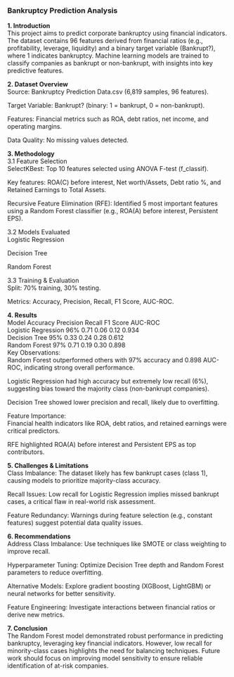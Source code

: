 ### Bankruptcy Prediction Analysis   

**1. Introduction**  
This project aims to predict corporate bankruptcy using financial indicators. The dataset contains 96 features derived from financial ratios (e.g., profitability, leverage, liquidity) and a binary target variable (Bankrupt?), where 1 indicates bankruptcy. Machine learning models are trained to classify companies as bankrupt or non-bankrupt, with insights into key predictive features.  
  
**2. Dataset Overview**  
Source: Bankruptcy Prediction Data.csv (6,819 samples, 96 features).  
  
Target Variable: Bankrupt? (binary: 1 = bankrupt, 0 = non-bankrupt).  
  
Features: Financial metrics such as ROA, debt ratios, net income, and operating margins.  

Data Quality: No missing values detected.  
  
**3. Methodology**  
3.1 Feature Selection  
SelectKBest: Top 10 features selected using ANOVA F-test (f_classif).  

Key features: ROA(C) before interest, Net worth/Assets, Debt ratio %, and Retained Earnings to Total Assets.  

Recursive Feature Elimination (RFE): Identified 5 most important features using a Random Forest classifier (e.g., ROA(A) before interest, Persistent EPS).  

3.2 Models Evaluated  
Logistic Regression  
  
Decision Tree  
  
Random Forest  
  
3.3 Training & Evaluation  
Split: 70% training, 30% testing.  

Metrics: Accuracy, Precision, Recall, F1 Score, AUC-ROC.  

**4. Results**  
Model	Accuracy	Precision	Recall	F1 Score	AUC-ROC  
Logistic Regression	96%	0.71	0.06	0.12	0.934  
Decision Tree	95%	0.33	0.24	0.28	0.612  
Random Forest	97%	0.71	0.19	0.30	0.898  
Key Observations:  
Random Forest outperformed others with 97% accuracy and 0.898 AUC-ROC, indicating strong overall performance.  

Logistic Regression had high accuracy but extremely low recall (6%), suggesting bias toward the majority class (non-bankrupt companies).  

Decision Tree showed lower precision and recall, likely due to overfitting.  
  
Feature Importance:  
Financial health indicators like ROA, debt ratios, and retained earnings were critical predictors.  

RFE highlighted ROA(A) before interest and Persistent EPS as top contributors.  
  
**5. Challenges & Limitations**  
Class Imbalance: The dataset likely has few bankrupt cases (class 1), causing models to prioritize majority-class accuracy.  

Recall Issues: Low recall for Logistic Regression implies missed bankrupt cases, a critical flaw in real-world risk assessment.  

Feature Redundancy: Warnings during feature selection (e.g., constant features) suggest potential data quality issues.  

**6. Recommendations**  
Address Class Imbalance: Use techniques like SMOTE or class weighting to improve recall.  

Hyperparameter Tuning: Optimize Decision Tree depth and Random Forest parameters to reduce overfitting.  

Alternative Models: Explore gradient boosting (XGBoost, LightGBM) or neural networks for better sensitivity.  

Feature Engineering: Investigate interactions between financial ratios or derive new metrics.  

**7. Conclusion**  
The Random Forest model demonstrated robust performance in predicting bankruptcy, leveraging key financial indicators. However, low recall for minority-class cases highlights the need for balancing techniques. Future work should focus on improving model sensitivity to ensure reliable identification of at-risk companies.  
